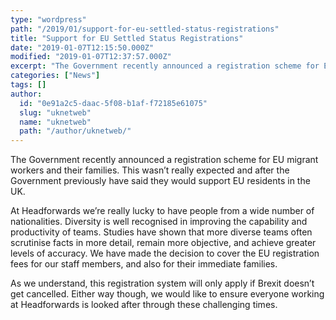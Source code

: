 ```yaml
---
type: "wordpress"
path: "/2019/01/support-for-eu-settled-status-registrations"
title: "Support for EU Settled Status Registrations"
date: "2019-01-07T12:15:50.000Z"
modified: "2019-01-07T12:37:57.000Z"
excerpt: "The Government recently announced a registration scheme for EU migrant workers and their families. This wasn’t really expected and after the Government previously have said they would support EU residents in the UK. At Headforwards we’re really lucky to have people from a wide number of nationalities. Diversity is well recognised in improving the capability …"
categories: ["News"]
tags: []
author:
  id: "0e91a2c5-daac-5f08-b1af-f72185e61075"
  slug: "uknetweb"
  name: "uknetweb"
  path: "/author/uknetweb/"
---
```

The Government recently announced a registration scheme for EU migrant workers and their families. This wasn’t really expected and after the Government previously have said they would support EU residents in the UK.

At Headforwards we’re really lucky to have people from a wide number of nationalities. Diversity is well recognised in improving the capability and productivity of teams. Studies have shown that more diverse teams often scrutinise facts in more detail, remain more objective, and achieve greater levels of accuracy. We have made the decision to cover the EU registration fees for our staff members, and also for their immediate families.

As we understand, this registration system will only apply if Brexit doesn’t get cancelled. Either way though, we would like to ensure everyone working at Headforwards is looked after through these challenging times.